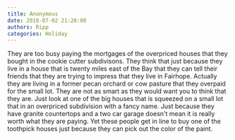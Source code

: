 ```yaml
---
title: Anonymous
date: 2018-07-02 21:28:00
authors: Ripp
categories: Holiday
---
```


 They are too busy paying the mortgages of the overpriced houses that they bought in the cookie cutter subdivisons.  They think that just because they live in a house that is twenty miles east of the Bay that they can tell their friends that they are trying to impress that they live in Fairhope. Actually they are living in a former pecan orchard or cow pasture that they overpaid for the small lot.  They are not as smart as they would want you to think that they are.
Just look at one of the big houses that is squeezed on a small lot that in an overpriced subdivision with a fancy name.  Just because they have granite countertops and a two car garage doesn't mean it is really worth what they are paying.  Yet these people get in line to buy one of the toothpick houses just because they can pick out the color of the paint.